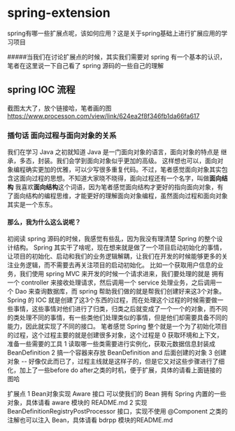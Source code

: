 # spring-extension
spring有哪一些扩展点呢，该如何应用？这是关于spring基础上进行扩展应用的学习项目

#####当我们在讨论扩展点的时候，其实我们需要对 spring 有一个基本的认识，笔者在这里说一下自己看了 spring 源码的一些自己的理解

## spring IOC 流程
截图太大了，放个链接哈，笔者画的图 https://www.processon.com/view/link/624ea2f8f346fb1da66fa617


### 插句话 面向过程与面向对象的关系
我们在学习 Java 之初就知道 Java 是一门面向对象的语言，面向对象的特点是 继承，多态，封装。我们会学到面向对象似乎更加的高级。
这样想也可以，面向对象编程确实更加的优雅，可以少写很多重复代码。不过，笔者感觉面向对象其实包含这面向过程的思想。不知道大家晓不晓得，面向过程还有一个名字，叫做**面向结构**
我喜欢**面向结构**这个词语，因为笔者感觉面向结构才更好的指向面向对象，有了面向结构的编程思维，才能更好的理解面向对象编程，虽然面向过程和面向对象其实是一个东东。
#### 那么，我为什么这么说呢？
初阅读 spring 源码的时候，我感觉有些乱，因为我没有理清楚 Spring 的整个设计结构。 Spring 其实干了啥呢，现在想来就是做了一个项目启动初始化的事情，让项目的初始化、启动和我们的业务逻辑解耦，让我们在开发的时候能够更多的关注业务逻辑，而不需要去再关注项目的启动初始化。
比如一个获取用户信息的业务，我们使用 spring MVC 来开发的时候一个请求进来，我们要处理的就是 拥有一个 controller 来接收处理请求，然后调用一个 service 处理业务，之后调用一个 Dao 来查询数据库，而 spring 帮助我们做的就是帮我们创建好来这3个对象。
Spring 的 IOC 就是创建了这3个东西的过程，而在处理这个过程的时候需要做一些事情，这些事情对他们进行了归类，归类之后就变成了一个一个的对象，而不同的类处理不同的事情，有一些类他们处理类似的事情，但是他们却需要具备不同的能力，因此就实现了不同的接口。
笔者感觉 Spring 整个就是一个为了初始化项目的过程，这个过程主要的就是创建很多对象，这个过程是
0 获取环境和上下文，准备一些需要的工具
1 读取哪一些类需要进行实例化，获取元数据信息封装成 BeanDefinition
2 搞一个容器来存放 BeanDefinition and 后面创建的对象
3 创建对象
-- 好像仅此而已了，过程主线就是这样子的，但是它又对这些步骤进行了细化，加上了一些before do after之类的时机，便于扩展，具体的请看上面链接的图哈

扩展点
1 Bean对象实现 Aware 接口 可以使我们的 Bean 拥有 Spring 内置的一些对象，具体请看 aware 模块的 README.md
2 实现 BeanDefinitionRegistryPostProcessor 接口，实现不使用 @Component 之类的注解也可以注入 Bean，具体请看 bdrpp 模块的README.md



